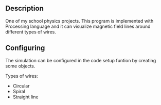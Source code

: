 ## Description
One of my school physics projects.
This program is implemented with Processing language and it can visualize magnetic field lines around different types of wires.

## Configuring
The simulation can be configured in the code setup funtion by creating some objects.

Types of wires:
- Circular
- Spiral
- Straight line
